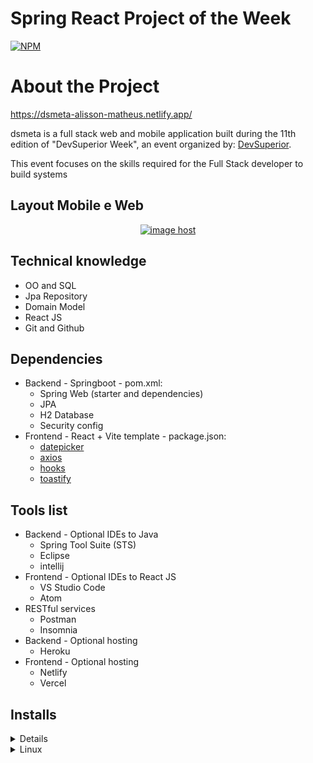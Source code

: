 # Spring React Project of the Week
[![NPM](https://img.shields.io/npm/l/react)](https://github.com/MrZeroUp/dsmeta/blob/main/licence) 

# About the Project

https://dsmeta-alisson-matheus.netlify.app/

dsmeta is a full stack web and mobile application built during the 11th edition of "DevSuperior Week", an event organized by: [DevSuperior](https://devsuperior.com.br/ "Site by DevSuperior").

This event focuses on the skills required for the Full Stack developer to build systems


## Layout Mobile e Web
<div align="center"><a href="https://imgbox.com/klabFHPg" target="_blank"><img src="https://thumbs2.imgbox.com/73/be/klabFHPg_t.png" alt="image host"/></a></div>


## Technical knowledge


<ul>
        <li><a>OO and SQL<a/></li>
        <li><a>Jpa Repository</a></li>
        <li><a>Domain Model<a/></li>
        <li><a>React JS<a/></li>
        <li><a>Git and Github<a/></li>
</ul>


## Dependencies

<ul>
  <li>
  	Backend - Springboot - pom.xml:
	<ul>
	  <li><a>Spring Web (starter and dependencies)<a/> </li>
	  <li><a>JPA<a/></li> 
	  <li><a>H2 Database<a/></li>
	  <li><a>Security config<a/></li>
	</ul>
  </li>
  <li>
  	Frontend - React + Vite template - package.json:
	<ul>
	  <li><a href="https://www.npmjs.com/package/react-datepicker">datepicker<a/></li>
	  <li><a href="https://www.npmjs.com/search?q=axios">axios<a/></li> 
	  <li><a href="https://www.codecademy.com/learn/react-101/modules/react-hooks-u">hooks<a/></li>
	  <li><a href="https://www.npmjs.com/search?q=toastify">toastify<a/></li>
	</ul>
  </li>
</ul>




## Tools list

<ul>
	<li>Backend - Optional IDEs to Java 
		<ul>
			<li>Spring Tool Suite (STS)</li>
			<li>Eclipse</li>
			<li>intellij</li>
		</ul>	
	</li>
	<li>Frontend - Optional IDEs to React JS 
		<ul>
			<li>VS Studio Code</li>
			<li>Atom</li>
		</ul>	
	</li>
	<li>RESTful services
		<ul>
			<li>Postman</li>
			<li>Insomnia</li>
		</ul>
	</li>
	<li>Backend - Optional hosting
		<ul>
			<li>Heroku</li>
		</ul>	
	</li>
	<li>Frontend - Optional hosting
		<ul>
			<li>Netlify</li>
			<li>Vercel</li>
		</ul>	
	</li>
	</li>
</ul>


## Installs

<details><summary>Windows</summary>

### SDS: Installing the tools on Windows

#### Tools you must install on your computer:

- JDK 17
- STS
- Postman
- Heroku CLI
- NodeJS 16.x (https://nodejs.org/en/download/)
- VS Code
- Git

## Youtube Playlist showing installation

https://www.youtube.com/playlist?list=PLNuUvBZGBA8kMTSPMmmNiRm2z0gRxXxox


</details>
<details><summary>Linux</summary>

### SDS: Installation of tools on Linux (Ubuntu/Debian)

#### Tools you must install on your computer:

- curl
- Git
- Java JDK 17
- Maven
- STS
- Postman
- Heroku CLI
- NodeJS 16.x (https://nodejs.org/en/download/)
- Yarn
- VS Code


## Source

<ul>
  <li><a>DevSuperior</a></li>
  <li><a>DevSuperior - Spring React week - sdsmeta</a></li>
</ul>
